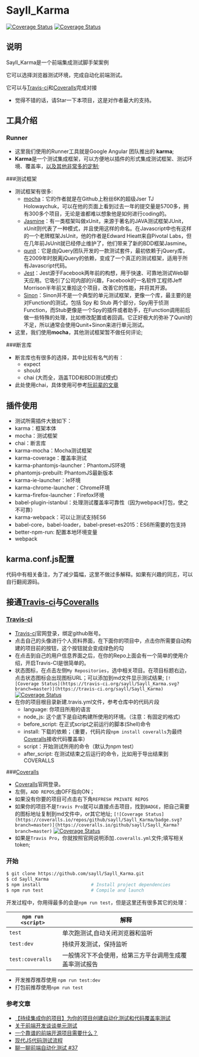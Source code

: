 # Sayll_Karma
[![Coverage Status](https://travis-ci.org/sayll/Sayll_Karma.svg?branch=master)](https://travis-ci.org/sayll/Sayll_Karma)  [![Coverage Status](https://coveralls.io/repos/github/sayll/Sayll_Karma/badge.svg?branch=master)](https://coveralls.io/github/sayll/Sayll_Karma?branch=master)

## 说明
  Sayll_Karma是一个前端集成测试脚手架案例

  它可以选择浏览器测试环境，完成自动化前端测试。

  它可以与[Travis-ci](https://travis-ci.org)和[Coveralls](https://coveralls.io)完成对接

* 觉得不错的话，请Star一下本项目，这是对作者最大的支持。

## 工具介绍

### Runner
  * 这里我们使用的Runner工具就是Google Angular 团队推出的 **karma**;
  * **Karma**是一个测试集成框架，可以方便地以插件的形式集成测试框架、测试环境、覆盖率，[以及其他非常多的定制](https://karma-runner.github.io/1.0/config/configuration-file.html);
    
###测试框架
  * 测试框架有很多:
    * [mocha](http://mochajs.org/)：它的作者就是在Github上粉丝6K的超级Jser TJ Holowaychuk，可以在他的页面上看到过去一年的提交量是5700多，拥有300多个项目，无论是谁都难以想象他是如何进行coding的。
    * [Jasmine](https://jasmine.github.io/)：有一类框架叫做xUnit，来源于著名的JAVA测试框架JUnit，xUnit则代表了一种模式，并且使用这样的命名。在Javascript中也有这样的一个老牌框架JsUnit，他的作者是Edward Hieatt来自Pivotal Labs，但在几年前JsUnit就已经停止维护了，他们带来了新的BDD框架Jasmine。
    * [qunit](http://qunitjs.com/)：它是由jQuery团队开发的一款测试套件，最初依赖于jQuery库，在2009年时脱离jQuery的依赖，变成了一个真正的测试框架，适用于所有Javascript代码。
    * [Jest](http://facebook.github.io/jest/)：Jest源于Facebook两年前的构想，用于快速、可靠地测试Web聊天应用。它吸引了公司内部的兴趣，Facebook的一名软件工程师Jeff Morrison半年前又重拾这个项目，改善它的性能，并将其开源。
    * [Sinon](http://sinonjs.org/)：Sinon并不是一个典型的单元测试框架，更像一个库，最主要的是对Function的测试，包括 Spy 和 Stub 两个部分，Spy用于侦测Function，而Stub更像是一个Spy的插件或者助手，在Function调用前后做一些特殊的处理，比如修改配置或者回调。它正好极大的弥补了Qunit的不足，所以通常会使用Qunit+Sinon来进行单元测试。
  * 这里，我们使用**mocha**，其他测试框架暂不做任何评论;
  
###断言库
  * 断言库也有很多的选择，其中比较有名气的有：
    * expect
    * should
    * chai (大而全，涵盖TDD和BDD测试模式)
  * 此处使用chai，具体使用可参考[阮前辈的文章](http://www.ruanyifeng.com/blog/2015/12/a-mocha-tutorial-of-examples.html) 
  
## 插件使用
* 测试所需插件大致如下：
 * karma：框架本体
 * mocha：测试框架
 * chai：断言库
 * karma-mocha：Mocha测试框架
 * karma-coverage：覆盖率测试
 * karma-phantomjs-launcher：PhantomJS环境
 * phantomjs-prebuilt: PhantomJS最新版本
 * karma-ie-launcher：Ie环境
 * karma-chrome-launcher：Chrome环境
 * karma-firefox-launcher：Firefox环境
 * babel-plugin-istanbul：处理测试覆盖率可靠性（因为webpack打包，使之不可靠）
 * karma-webpack：可以让测试支持ES6
 * babel-core，babel-loader，babel-preset-es2015：ES6所需要的包支持
 * better-npm-run: 配置本地环境变量
 * webpack
  
## karma.conf.js配置
代码中有相关备注，为了减少篇幅，这里不做过多解释。如果有兴趣的同志，可以自行翻阅源码。

## 接通[Travis-ci](https://travis-ci.org)与[Coveralls](https://coveralls.io)

### [Travis-ci](https://travis-ci.org)
 * [Travis-ci](https://travis-ci.org)官网登录，绑定github账号。
 * 点击自己的头像进行个人资料界面，在下面你的项目中，点击你所需要自动构建的项目前的按钮，这个按钮就会变成绿色的勾
 * 在点击到自己的用户信息界面之后，在你的Repo上面会有一个简单的使用介绍，开启Travis-CI是很简单的。
 * 状态图标，在点击左侧`My Repositories`，选中相关项目。在项目标题右边，点击状态图标会出现图标URL；可以添加到md文件显示测试结果;
 `[![Coverage Status](https://travis-ci.org/sayll/Sayll_Karma.svg?branch=master)](https://travis-ci.org/sayll/Sayll_Karma)`  [![Coverage Status](https://travis-ci.org/sayll/Sayll_Karma.svg?branch=master)](https://travis-ci.org/sayll/Sayll_Karma)
 * 在你的项目根目录新建.travis.yml文件，参考仓库中的代码片段
   * language: 你项目所用的语言
   * node_js: 这个底下是自动构建所使用的环境。（注意：有固定的格式）
   * before_script: 在正式script之前运行的脚本(Shell)命令
   * install: 下载的依赖；（重要，代码片段`npm install coveralls`为最终[Coveralls](https://coveralls.io)接收代码覆盖率）
   * script：开始测试所用的命令（默认为npm test）
   * after_script: 在测试结束之后运行的命令，比如用于导出结果到COVERALLS

###[Coveralls](https://coveralls.io)
* [Coveralls](https://coveralls.io)官网登录。
 * 左侧，`ADD REPOS`;由OFF指向ON；
 * 如果没有你要的项目可点击右下角`REFRESH PRIVATE REPOS`
 * 如果你的项目不是`Travis Pro`就可以直接点击项目，找到`BADGE`，把自己需要的图标地址复制到md文件中，or其它地址;
 `[![Coverage Status](https://coveralls.io/repos/github/sayll/Sayll_Karma/badge.svg?branch=master)](https://coveralls.io/github/sayll/Sayll_Karma?branch=master)`  [![Coverage Status](https://coveralls.io/repos/github/sayll/Sayll_Karma/badge.svg?branch=master)](https://coveralls.io/github/sayll/Sayll_Karma?branch=master)
 * 如果是`Travis Pro`，你就按照官网说明添加`.coveralls.yml`文件;填写相关token;

### 开始
```bash
$ git clone https://github.com/sayll/Sayll_Karma.git
$ cd Sayll_Karma
$ npm install                   # Install project dependencies
$ npm run test                  # Compile and launch
```
开发过程中，你用得最多的会是`npm run test`，但是这里还有很多其它的处理：

|`npm run <script>`|解释|
|------------------|-----------|
|`test`|单次跑测试,自动关闭浏览器和监听|
|`test:dev`|持续开发测试，保持监听|
|`test:coveralls`|一般情况下不会使用，给第三方平台调用生成覆盖率测试报告|
* 开发推荐推荐使用 `npm run test:dev`
* 打包前推荐使用`npm run test`


### 参考文章
* [【持续集成你的项目】为你的项目创建自动化测试和代码覆盖率测试](https://segmentfault.com/a/1190000005090444#articleHeader8)
* [关于前端开发谈谈单元测试](http://www.tychio.net/tech/2013/07/10/unit-test.html)
* [一个靠谱的前端开源项目需要什么？](https://segmentfault.com/a/1190000005859766#articleHeader12)
* [现代JS代码测试流程](https://segmentfault.com/a/1190000003869696)
* [聊一聊前端自动化测试 #37](https://github.com/tmallfe/tmallfe.github.io/issues/37)
